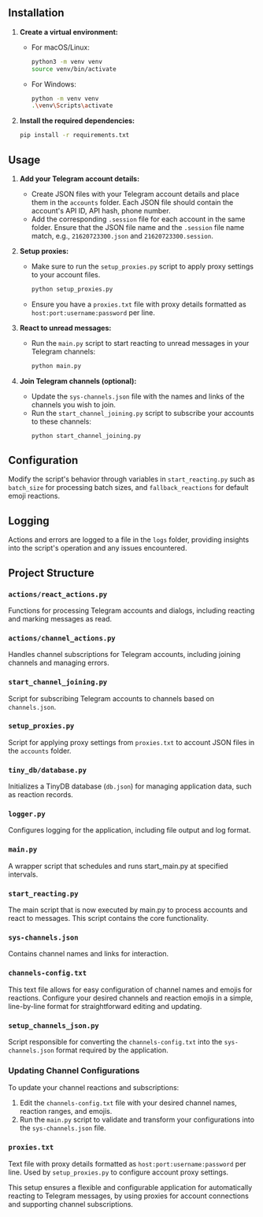 ## Installation

1. **Create a virtual environment:**
   - For macOS/Linux:
     ```sh
     python3 -m venv venv
     source venv/bin/activate
     ```
   - For Windows:
     ```sh
     python -m venv venv
     .\venv\Scripts\activate
     ```

2. **Install the required dependencies:**
   ```sh
   pip install -r requirements.txt
   ```

## Usage

1. **Add your Telegram account details:**
   - Create JSON files with your Telegram account details and place them in the `accounts` folder. Each JSON file should contain the account's API ID, API hash, phone number.
   - Add the corresponding `.session` file for each account in the same folder. Ensure that the JSON file name and the `.session` file name match, e.g., `21620723300.json` and `21620723300.session`.

2. **Setup proxies:**
   - Make sure to run the `setup_proxies.py` script to apply proxy settings to your account files.
     ```sh
     python setup_proxies.py
     ```
   - Ensure you have a `proxies.txt` file with proxy details formatted as `host:port:username:password` per line.

3. **React to unread messages:**
   - Run the `main.py` script to start reacting to unread messages in your Telegram channels:
     ```sh
     python main.py
     ```

4. **Join Telegram channels (optional):**
   - Update the `sys-channels.json` file with the names and links of the channels you wish to join.
   - Run the `start_channel_joining.py` script to subscribe your accounts to these channels:
     ```sh
     python start_channel_joining.py
     ```

## Configuration

Modify the script's behavior through variables in `start_reacting.py` such as `batch_size` for processing batch sizes, and `fallback_reactions` for default emoji reactions.

## Logging

Actions and errors are logged to a file in the `logs` folder, providing insights into the script's operation and any issues encountered.

## Project Structure

### `actions/react_actions.py`

Functions for processing Telegram accounts and dialogs, including reacting and marking messages as read.

### `actions/channel_actions.py`

Handles channel subscriptions for Telegram accounts, including joining channels and managing errors.

### `start_channel_joining.py`

Script for subscribing Telegram accounts to channels based on `channels.json`.

### `setup_proxies.py`

Script for applying proxy settings from `proxies.txt` to account JSON files in the `accounts` folder.

### `tiny_db/database.py`

Initializes a TinyDB database (`db.json`) for managing application data, such as reaction records.

### `logger.py`

Configures logging for the application, including file output and log format.

### `main.py`

A wrapper script that schedules and runs start_main.py at specified intervals.

### `start_reacting.py`

The main script that is now executed by main.py to process accounts and react to messages. This script contains the core functionality.

### `sys-channels.json`

Contains channel names and links for interaction.

### `channels-config.txt`

This text file allows for easy configuration of channel names and emojis for reactions. Configure your desired channels and reaction emojis in a simple, line-by-line format for straightforward editing and updating.

### `setup_channels_json.py`

Script responsible for converting the `channels-config.txt` into the `sys-channels.json` format required by the application.

### Updating Channel Configurations

To update your channel reactions and subscriptions:

1. Edit the `channels-config.txt` file with your desired channel names, reaction ranges, and emojis.
2. Run the `main.py` script to validate and transform your configurations into the `sys-channels.json` file.

### `proxies.txt`

Text file with proxy details formatted as `host:port:username:password` per line. Used by `setup_proxies.py` to configure account proxy settings.

This setup ensures a flexible and configurable application for automatically reacting to Telegram messages, by using proxies for account connections and supporting channel subscriptions.